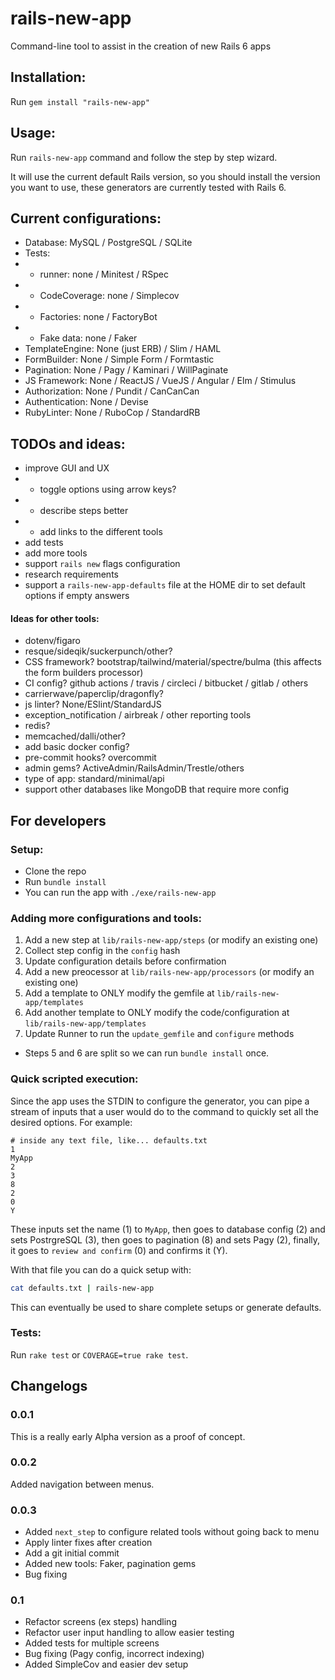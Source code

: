 # rails-new-app
Command-line tool to assist in the creation of new Rails 6 apps

## Installation:

Run `gem install "rails-new-app"`

## Usage:

Run `rails-new-app` command and follow the step by step wizard.

It will use the current default Rails version, so you should install the version you want to use, these generators are currently tested with Rails 6.

## Current configurations:
- Database: MySQL / PostgreSQL / SQLite
- Tests:
- - runner: none / Minitest / RSpec
- - CodeCoverage: none / Simplecov
- - Factories: none / FactoryBot
- - Fake data: none / Faker
- TemplateEngine: None (just ERB) / Slim / HAML
- FormBuilder: None / Simple Form / Formtastic
- Pagination: None / Pagy / Kaminari / WillPaginate
- JS Framework: None / ReactJS / VueJS / Angular / Elm / Stimulus
- Authorization: None / Pundit / CanCanCan
- Authentication: None / Devise
- RubyLinter: None / RuboCop / StandardRB

## TODOs and ideas:
- improve GUI and UX
- - toggle options using arrow keys?
- - describe steps better
- - add links to the different tools
- add tests
- add more tools
- support `rails new` flags configuration
- research requirements
- support a `rails-new-app-defaults` file at the HOME dir to set default options if empty answers

#### Ideas for other tools:
- dotenv/figaro
- resque/sideqik/suckerpunch/other?
- CSS framework? bootstrap/tailwind/material/spectre/bulma (this affects the form builders processor)
- CI config? github actions / travis / circleci / bitbucket / gitlab / others
- carrierwave/paperclip/dragonfly?
- js linter? None/ESlint/StandardJS
- exception_notification / airbreak / other reporting tools
- redis?
- memcached/dalli/other?
- add basic docker config?
- pre-commit hooks? overcommit
- admin gems? ActiveAdmin/RailsAdmin/Trestle/others
- type of app: standard/minimal/api
- support other databases like MongoDB that require more config

## For developers

### Setup:

- Clone the repo
- Run `bundle install`
- You can run the app with `./exe/rails-new-app`

### Adding more configurations and tools:

1. Add a new step at `lib/rails-new-app/steps` (or modify an existing one)
2. Collect step config in the `config` hash
3. Update configuration details before confirmation
4. Add a new preocessor at `lib/rails-new-app/processors` (or modify an existing one)
5. Add a template to ONLY modify the gemfile at `lib/rails-new-app/templates`
6. Add another template to ONLY modify the code/configuration at `lib/rails-new-app/templates`
7. Update Runner to run the `update_gemfile` and `configure` methods

* Steps 5 and 6 are split so we can run `bundle install` once.

### Quick scripted execution:

Since the app uses the STDIN to configure the generator, you can pipe a stream of inputs that a user would do to the command to quickly set all the desired options. For example:

```
# inside any text file, like... defaults.txt
1
MyApp
2
3
8
2
0
Y
```

These inputs set the name (1) to `MyApp`, then goes to database config (2) and sets PostrgreSQL (3), then goes to pagination (8) and sets Pagy (2), finally, it goes to `review and confirm` (0) and confirms it (Y).

With that file you can do a quick setup with:

```sh
cat defaults.txt | rails-new-app
```

This can eventually be used to share complete setups or generate defaults.

### Tests:

Run `rake test` or `COVERAGE=true rake test`.

## Changelogs

### 0.0.1
This is a really early Alpha version as a proof of concept.

### 0.0.2
Added navigation between menus.

### 0.0.3
- Added `next_step` to configure related tools without going back to menu
- Apply linter fixes after creation
- Add a git initial commit
- Added new tools: Faker, pagination gems
- Bug fixing

### 0.1
- Refactor screens (ex steps) handling
- Refactor user input handling to allow easier testing
- Added tests for multiple screens
- Bug fixing (Pagy config, incorrect indexing)
- Added SimpleCov and easier dev setup

